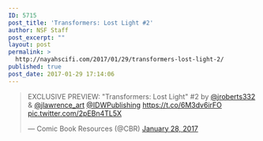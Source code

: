 ```yaml
---
ID: 5715
post_title: 'Transformers: Lost Light #2'
author: NSF Staff
post_excerpt: ""
layout: post
permalink: >
  http://nayahscifi.com/2017/01/29/transformers-lost-light-2/
published: true
post_date: 2017-01-29 17:14:06
---
```

<blockquote class="twitter-tweet" data-lang="en"><p lang="en" dir="ltr">EXCLUSIVE PREVIEW: &quot;Transformers: Lost Light&quot; #2 by <a href="https://twitter.com/jroberts332">@jroberts332</a> &amp; <a href="https://twitter.com/JLawrence_Art">@jlawrence_art</a> <a href="https://twitter.com/IDWPublishing">@IDWPublishing</a> <a href="https://t.co/6M3dv6irFO">https://t.co/6M3dv6irFO</a> <a href="https://t.co/2pEBn4TL5X">pic.twitter.com/2pEBn4TL5X</a></p>&mdash; Comic Book Resources (@CBR) <a href="https://twitter.com/CBR/status/825359026858848258">January 28, 2017</a></blockquote>
<script async src="//platform.twitter.com/widgets.js" charset="utf-8"></script>